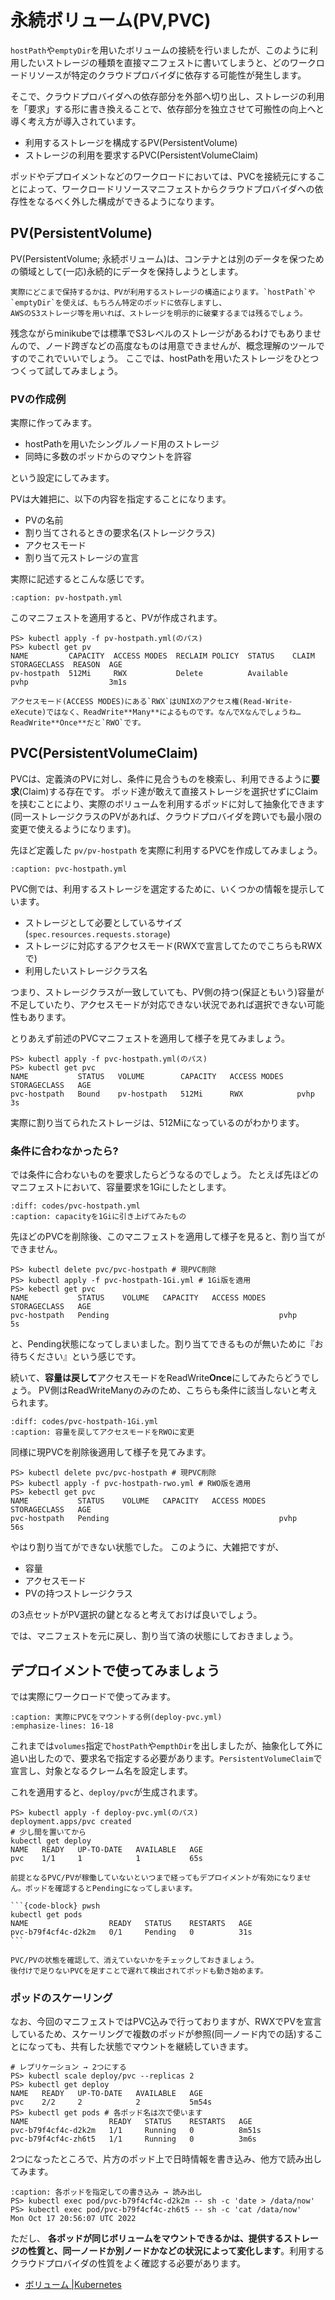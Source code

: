 # 永続ボリューム(PV,PVC)

`hostPath`や`emptyDir`を用いたボリュームの接続を行いましたが、このように利用したいストレージの種類を直接マニフェストに書いてしまうと、どのワークロードリソースが特定のクラウドプロバイダに依存する可能性が発生します。

そこで、クラウドプロバイダへの依存部分を外部へ切り出し、ストレージの利用を「要求」する形に書き換えることで、依存部分を独立させて可搬性の向上へと導く考え方が導入されています。

- 利用するストレージを構成するPV(PersistentVolume)
- ストレージの利用を要求するPVC(PersistentVolumeClaim)

ポッドやデプロイメントなどのワークロードにおいては、PVCを接続元にすることによって、ワークロードリソースマニフェストからクラウドプロバイダへの依存性をなるべく外した構成ができるようになります。

## PV(PersistentVolume)

PV(PersistentVolume; 永続ボリューム)は、コンテナとは別のデータを保つための領域として(一応)永続的にデータを保持しようとします。

```{caution}
実際にどこまで保持するかは、PVが利用するストレージの構造によります。`hostPath`や`emptyDir`を使えば、もちろん特定のポッドに依存しますし、
AWSのS3ストレージ等を用いれば、ストレージを明示的に破棄するまでは残るでしょう。
```

残念ながらminikubeでは標準でS3レベルのストレージがあるわけでもありませんので、ノード跨ぎなどの高度なものは用意できませんが、概念理解のツールですのでこれでいいでしょう。
ここでは、hostPathを用いたストレージをひとつつくって試してみましょう。

### PVの作成例

実際に作ってみます。

- hostPathを用いたシングルノード用のストレージ
- 同時に多数のポッドからのマウントを許容

という設定にしてみます。

PVは大雑把に、以下の内容を指定することになります。

- PVの名前
- 割り当てされるときの要求名(ストレージクラス)
- アクセスモード
- 割り当て元ストレージの宣言

実際に記述するとこんな感じです。

```{literalinclude} codes/pv-hostpath.yml
:caption: pv-hostpath.yml
```

このマニフェストを適用すると、PVが作成されます。

```{code-block} pwsh
PS> kubectl apply -f pv-hostpath.yml(のパス)
PS> kubectl get pv
NAME         CAPACITY  ACCESS MODES  RECLAIM POLICY  STATUS    CLAIM STORAGECLASS  REASON  AGE
pv-hostpath  512Mi     RWX           Delete          Available       pvhp                  3m1s
```

```{tip}
アクセスモード(ACCESS MODES)にある`RWX`はUNIXのアクセス権(Read-Write-eXecute)ではなく、ReadWrite**Many**によるものです。なんでXなんでしょうね… ReadWrite**Once**だと`RWO`です。
```

## PVC(PersistentVolumeClaim)

PVCは、定義済のPVに対し、条件に見合うものを検索し、利用できるように**要求**(Claim)する存在です。
ポッド達が敢えて直接ストレージを選択せずにClaimを挟むことにより、実際のボリュームを利用するポッドに対して抽象化できます(同一ストレージクラスのPVがあれば、クラウドプロバイダを跨いでも最小限の変更で使えるようになります)。

先ほど定義した `pv/pv-hostpath` を実際に利用するPVCを作成してみましょう。

```{literalinclude} codes/pvc-hostpath.yml
:caption: pvc-hostpath.yml
```

PVC側では、利用するストレージを選定するために、いくつかの情報を提示しています。

- ストレージとして必要としているサイズ(`spec.resources.requests.storage`)
- ストレージに対応するアクセスモード(RWXで宣言してたのでこちらもRWXで)
- 利用したいストレージクラス名

つまり、ストレージクラスが一致していても、PV側の持つ(保証ともいう)容量が不足していたり、アクセスモードが対応できない状況であれば選択できない可能性もあります。

とりあえず前述のPVCマニフェストを適用して様子を見てみましょう。

```{code-block} pwsh
PS> kubectl apply -f pvc-hostpath.yml(のパス)
PS> kubectl get pvc
NAME           STATUS   VOLUME        CAPACITY   ACCESS MODES   STORAGECLASS   AGE
pvc-hostpath   Bound    pv-hostpath   512Mi      RWX            pvhp           3s
```

実際に割り当てられたストレージは、512Miになっているのがわかります。

### 条件に合わなかったら?

では条件に合わないものを要求したらどうなるのでしょう。
たとえば先ほどのマニフェストにおいて、容量要求を1Giにしたとします。

```{literalinclude} codes/pvc-hostpath-1Gi.yml
:diff: codes/pvc-hostpath.yml
:caption: capacityを1Giに引き上げてみたもの
```

先ほどのPVCを削除後、このマニフェストを適用して様子を見ると、割り当てができません。

```{code-block} pwsh
PS> kubectl delete pvc/pvc-hostpath # 現PVC削除
PS> kubectl apply -f pvc-hostpath-1Gi.yml # 1Gi版を適用
PS> kebectl get pvc
NAME           STATUS    VOLUME   CAPACITY   ACCESS MODES   STORAGECLASS   AGE
pvc-hostpath   Pending                                      pvhp           5s
```

と、Pending状態になってしまいました。割り当てできるものが無いために『お待ちください』という感じです。

続いて、**容量は戻して**アクセスモードをReadWrite**Once**にしてみたらどうでしょう。
PV側はReadWriteManyのみのため、こちらも条件に該当しないと考えられます。

```{literalinclude} codes/pvc-hostpath-rwo.yml
:diff: codes/pvc-hostpath-1Gi.yml
:caption: 容量を戻してアクセスモードをRWOに変更
```

同様に現PVCを削除後適用して様子を見てみます。




```{code-block} pwsh
PS> kubectl delete pvc/pvc-hostpath # 現PVC削除
PS> kubectl apply -f pvc-hostpath-rwo.yml # RWO版を適用
PS> kebectl get pvc
NAME           STATUS    VOLUME   CAPACITY   ACCESS MODES   STORAGECLASS   AGE
pvc-hostpath   Pending                                      pvhp           56s
```

やはり割り当てができない状態でした。
このように、大雑把ですが、

- 容量
- アクセスモード
- PVの持つストレージクラス

の3点セットがPV選択の鍵となると考えておけば良いでしょう。

では、マニフェストを元に戻し、割り当て済の状態にしておきましょう。

## デプロイメントで使ってみましょう

では実際にワークロードで使ってみます。

```{literalinclude} codes/deploy-pvc.yml
:caption: 実際にPVCをマウントする例(deploy-pvc.yml)
:emphasize-lines: 16-18
```

これまでは`volumes`指定で`hostPath`や`empthDir`を出しましたが、抽象化して外に追い出したので、要求名で指定する必要があります。`PersistentVolumeClaim`で宣言し、対象となるクレーム名を設定します。

これを適用すると、`deploy/pvc`が生成されます。

```{code-block} pwsh
PS> kubectl apply -f deploy-pvc.yml(のパス)
deployment.apps/pvc created
# 少し間を置いてから
kubectl get deploy
NAME   READY   UP-TO-DATE   AVAILABLE   AGE
pvc    1/1     1            1           65s
```

````{warning}
前提となるPVC/PVが稼働していないといつまで経ってもデプロイメントが有効になりません。ポッドを確認するとPendingになってしまいます。

```{code-block} pwsh
kubectl get pods
NAME                  READY   STATUS    RESTARTS   AGE
pvc-b79f4cf4c-d2k2m   0/1     Pending   0          31s
```

PVC/PVの状態を確認して、消えていないかをチェックしておきましょう。
後付けで足りないPVCを足すことで遅れて検出されてポッドも動き始めます。
````

### ポッドのスケーリング

なお、今回のマニフェストではPVC込みで行っておりますが、RWXでPVを宣言しているため、スケーリングで複数のポッドが参照(同一ノード内での話)することになっても、共有した状態でマウントを継続していきます。

```{code-block} pwsh
# レプリケーション → 2つにする
PS> kubectl scale deploy/pvc --replicas 2
PS> kubectl get deploy
NAME   READY   UP-TO-DATE   AVAILABLE   AGE
pvc    2/2     2            2           5m54s
PS> kubectl get pods # 各ポッド名は次で使います
NAME                  READY   STATUS    RESTARTS   AGE
pvc-b79f4cf4c-d2k2m   1/1     Running   0          8m51s
pvc-b79f4cf4c-zh6t5   1/1     Running   0          3m6s
```

2つになったところで、片方のポッド上で日時情報を書き込み、他方で読み出してみます。

```{code-block} pwsh
:caption: 各ポッドを指定しての書き込み → 読み出し
PS> kubectl exec pod/pvc-b79f4cf4c-d2k2m -- sh -c 'date > /data/now'
PS> kubectl exec pod/pvc-b79f4cf4c-zh6t5 -- sh -c 'cat /data/now'
Mon Oct 17 20:56:07 UTC 2022
```

ただし、 **各ポッドが同じボリュームをマウントできるかは、提供するストレージの性質と、同一ノードか別ノードかなどの状況によって変化します**。利用するクラウドプロバイダの性質をよく確認する必要があります。

- [ボリューム |Kubernetes](https://kubernetes.io/ja/docs/concepts/storage/volumes/)

